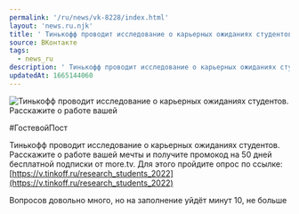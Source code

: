 ```yaml
---
permalink: '/ru/news/vk-8228/index.html'
layout: 'news.ru.njk'
title: ' Тинькофф проводит исследование о карьерных ожиданиях студентов.'
source: ВКонтакте
tags:
  - news_ru
description: ' Тинькофф проводит исследование о карьерных ожиданиях студентов.'
updatedAt: 1665144060
---
```

![ Тинькофф проводит исследование о карьерных ожиданиях студентов. Расскажите о работе вашей](https://sun1-90.userapi.com/impg/hZaD3WB7Qe4MBIqnZoope6qcDkiFD2pR0ljKqQ/WHlWnFWHw3s.jpg?size=512x512&quality=96&sign=3892ca263cce6d8d1a645ada47c77126&c_uniq_tag=C7ulFJOCACFpuOv7q70NxMRQzE3-TFrvB9jOemnQ7Rc&type=album)

#ГостевойПост

Тинькофф проводит исследование о карьерных ожиданиях студентов. Расскажите о работе вашей мечты и получите промокод на 50 дней бесплатной подписки от more.tv. Для этого пройдите опрос по ссылке: [https://v.tinkoff.ru/research_students_2022](https://v.tinkoff.ru/research_students_2022)

Вопросов довольно много, но на заполнение уйдёт минут 10, не больше
